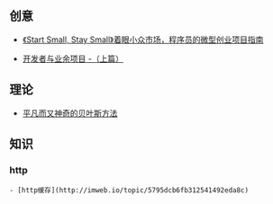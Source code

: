 ## 创意

- [《Start Small, Stay Small》着眼小众市场，程序员的微型创业项目指南](http://liujinkai.com/2017/06/01/start-small-stay-small/?hmsr=toutiao.io&utm_medium=toutiao.io&utm_source=toutiao.io)

- [开发者与业余项目 -（上篇）](https://daimajia.com/2017/06/02/side-projects#comments)


## 理论


- [平凡而又神奇的贝叶斯方法](http://mindhacks.cn/2008/09/21/the-magical-bayesian-method/)


## 知识


### http


    - [http缓存](http://imweb.io/topic/5795dcb6fb312541492eda8c)
